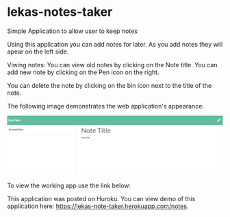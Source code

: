 # lekas-notes-taker
Simple Application to allow user to keep notes

Using this application you can add notes for later.
As you add notes they will apear on the left side.

Viwing notes:
You can view old notes by clicking on the Note title.
You can add new note by clicking on the Pen icon on the right.


You can delete the note by clicking on the bin icon next to the title of the note.

The following image demonstrates the web application's appearance:

![lekas note taker.](./public/assets/imgs/screen1.png)

To view the working app use the link below:

This application was posted on Huroku.
You can view demo of this application here:
https://lekas-note-taker.herokuapp.com/notes.